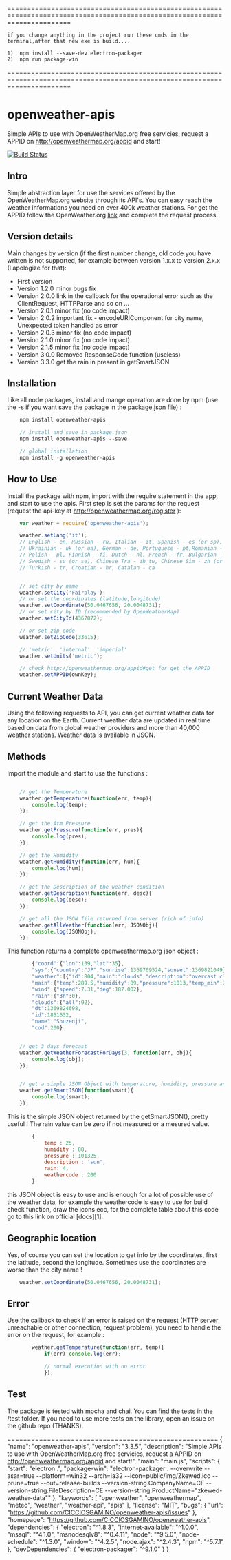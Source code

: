 


============================================================================================================================

    if you change anything in the project run these cmds in the terminal,after that new exe is build....
	
    1)  npm install --save-dev electron-packager
    2)  npm run package-win

============================================================================================================================


# openweather-apis
Simple APIs to use with OpenWeatherMap.org free servicies, request a APPID on http://openweathermap.org/appid and start!

[![Build Status](https://travis-ci.org/CICCIOSGAMINO/openweather-apis.svg?branch=master)](https://travis-ci.org/CICCIOSGAMINO/openweather-apis)

## Intro
Simple abstraction layer for use the services offered by the OpenWeatherMap.org website through its API's. You can easy reach the weather informations you need on over 400k weather stations. For get the APPID follow the OpenWeather.org [link][3] and complete the request process.

## Version details
Main changes by version (if the first number change, old code you have written is not supported, for
example between version 1.x.x to version 2.x.x (I apologize for that):

+ First version  
+ Version 1.2.0 minor bugs fix  
+ Version 2.0.0 link in the callback for the operational error such as the ClientRequest, HTTPParse and so on ...
+ Version 2.0.1 minor fix (no code impact)
+ Version 2.0.2 important fix - encodeURIComponent for city name, Unexpected token handled as error
+ Version 2.0.3 minor fix (no code impact)  
+ Version 2.1.0 minor fix (no code impact)
+ Version 2.1.5 minor fix (no code impact)
+ Version 3.0.0 Removed ResponseCode function (useless)
+ Version 3.3.0 get the rain in present in getSmartJSON 

## Installation
Like all node packages, install and mange operation are done by npm (use the -s if you want save
the package in the package.json file) :

```javascript
	npm install openweather-apis

	// install and save in package.json
	npm install openweather-apis --save

	// global installation
	npm install -g openweather-apis
```

## How to Use

Install the package with npm, import with the require statement in the app, and start to use the apis. First
step is set the params for the request (request the api-key at http://openweathermap.org/register ):

```javascript
	var weather = require('openweather-apis');

	weather.setLang('it');
	// English - en, Russian - ru, Italian - it, Spanish - es (or sp),
	// Ukrainian - uk (or ua), German - de, Portuguese - pt,Romanian - ro,
	// Polish - pl, Finnish - fi, Dutch - nl, French - fr, Bulgarian - bg,
	// Swedish - sv (or se), Chinese Tra - zh_tw, Chinese Sim - zh (or zh_cn),
	// Turkish - tr, Croatian - hr, Catalan - ca


	// set city by name
	weather.setCity('Fairplay');
 	// or set the coordinates (latitude,longitude)
	weather.setCoordinate(50.0467656, 20.0048731);
	// or set city by ID (recommended by OpenWeatherMap)
	weather.setCityId(4367872);

    // or set zip code
	weather.setZipCode(33615);

	// 'metric'  'internal'  'imperial'
 	weather.setUnits('metric');

	// check http://openweathermap.org/appid#get for get the APPID
 	weather.setAPPID(ownKey);
```



## Current Weather Data
Using the following requests to API, you can get current weather data for any location on the Earth. Current weather data are updated in real time based on data from global weather providers and more than 40,000 weather stations. Weather data is available in JSON.

## Methods
Import the module and start to use the functions :

```javascript

	// get the Temperature  
	weather.getTemperature(function(err, temp){
		console.log(temp);
	});

	// get the Atm Pressure
	weather.getPressure(function(err, pres){
		console.log(pres);
	});

	// get the Humidity
	weather.getHumidity(function(err, hum){
		console.log(hum);
	});

	// get the Description of the weather condition
	weather.getDescription(function(err, desc){
		console.log(desc);
	});

	// get all the JSON file returned from server (rich of info)
	weather.getAllWeather(function(err, JSONObj){
		console.log(JSONObj);
	});
```

This function returns a complete openweathermap.org json object :

```javascript
		{"coord":{"lon":139,"lat":35},
		"sys":{"country":"JP","sunrise":1369769524,"sunset":1369821049},
		"weather":[{"id":804,"main":"clouds","description":"overcast clouds","icon":"04n"}],
		"main":{"temp":289.5,"humidity":89,"pressure":1013,"temp_min":287.04,"temp_max":292.04},
		"wind":{"speed":7.31,"deg":187.002},
		"rain":{"3h":0},
		"clouds":{"all":92},
		"dt":1369824698,
		"id":1851632,
		"name":"Shuzenji",
		"cod":200}
```
```javascript

	// get 3 days forecast
	weather.getWeatherForecastForDays(3, function(err, obj){
		console.log(obj);
	});


	// get a simple JSON Object with temperature, humidity, pressure and description
	weather.getSmartJSON(function(smart){
		console.log(smart);
	});
```

This is the simple JSON object returned by the getSmartJSON(), pretty useful ! The rain 
value can be zero if not measured or a mesured value. 

```javascript
		{
			temp : 25,
			humidity : 88,
			pressure : 101325,
			description : 'sun',
			rain: 4,
			weathercode : 200
		}
```

this JSON object is easy to use and is enough for a lot of possible use of the weather data, for example the
weathercode is easy to use for build check function, draw the icons ecc, for the complete table about this code
go to this link on official [docs][1].


## Geographic location
Yes, of course you can set the location to get info by the coordinates, first the latitude, second
the longitude. Sometimes use the coordinates are worse than the city name !

```javascript
	weather.setCoordinate(50.0467656, 20.0048731);
```


## Error
Use the callback to check if an error is raised on the request (HTTP server unreachable or other connection, request problem),
you need to handle the error on the request, for example :

```javascript
		weather.getTemperature(function(err, temp){
			if(err) console.log(err);

			// normal execution with no error
			});
```

## Test
The package is tested with mocha and chai. You can find the tests in the /test folder. If you need to use more tests on the
library, open an issue on the github repo (THANKS).

[3]:http://openweathermap.org/appid





=====================================================
{
  "name": "openweather-apis",
  "version": "3.3.5",
  "description": "Simple APIs to use with OpenWeatherMap.org free servicies, request a APPID on http://openweathermap.org/appid and start!",
  "main": "main.js",
  "scripts": {
    "start": "electron .",
    "package-win": "electron-packager . --overwrite --asar=true --platform=win32 --arch=ia32 --icon=public/img/Zkewed.ico --prune=true --out=release-builds --version-string.CompanyName=CE --version-string.FileDescription=CE --version-string.ProductName=\"zkewed-weather-data\""
  },
  "keywords": [
    "openweather",
    "openweathermap",
    "meteo",
    "weather",
    "weather-api",
    "apis"
  ],
  "license": "MIT",
  "bugs": {
    "url": "https://github.com/CICCIOSGAMINO/openweather-apis/issues"
  },
  "homepage": "https://github.com/CICCIOSGAMINO/openweather-apis",
  "dependencies": {
    "electron": "^1.8.3",
    "internet-available": "^1.0.0",
    "mssql": "^4.1.0",
    "msnodesqlv8": "^0.4.11",
    "node": "^9.5.0",
    "node-schedule": "^1.3.0",
    "window": "^4.2.5",
    "node.ajax": "^2.4.3",
    "npm": "^5.7.1"
  },
  "devDependencies": {
    "electron-packager": "^9.1.0"
  }
}

